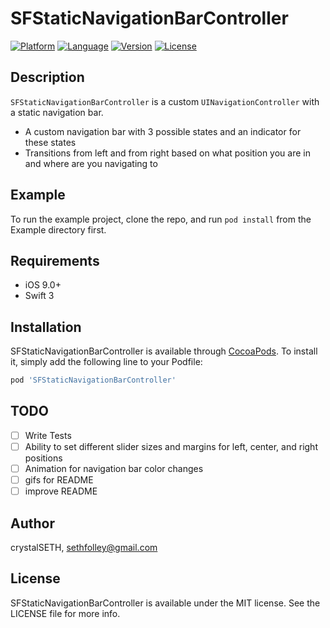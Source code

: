# SFStaticNavigationBarController

[![Platform](http://img.shields.io/badge/platform-ios-blue.svg?style=flat
)](https://developer.apple.com/iphone/index.action)
[![Language](http://img.shields.io/badge/language-swift-brightgreen.svg?style=flat
)](https://developer.apple.com/swift)
[![Version](https://img.shields.io/cocoapods/v/SFStaticNavigationBarController.svg?style=flat)](http://cocoapods.org/pods/SFStaticNavigationBarController)
[![License](http://img.shields.io/badge/license-MIT-lightgrey.svg?style=flat
)](http://mit-license.org)

## Description
`SFStaticNavigationBarController` is a custom `UINavigationController` with a static navigation bar.
- A custom navigation bar with 3 possible states and an indicator for these states
- Transitions from left and from right based on what position you are in and where are you navigating to

## Example
To run the example project, clone the repo, and run `pod install` from the Example directory first.

## Requirements
- iOS 9.0+
- Swift 3

## Installation
SFStaticNavigationBarController is available through [CocoaPods](http://cocoapods.org). To install
it, simply add the following line to your Podfile:

```ruby
pod 'SFStaticNavigationBarController'
```
## TODO
- [ ] Write Tests
- [ ] Ability to set different slider sizes and margins for left, center, and right positions
- [ ] Animation for navigation bar color changes
- [ ] gifs for README
- [ ] improve README

## Author
crystalSETH, sethfolley@gmail.com

## License

SFStaticNavigationBarController is available under the MIT license. See the LICENSE file for more info.
